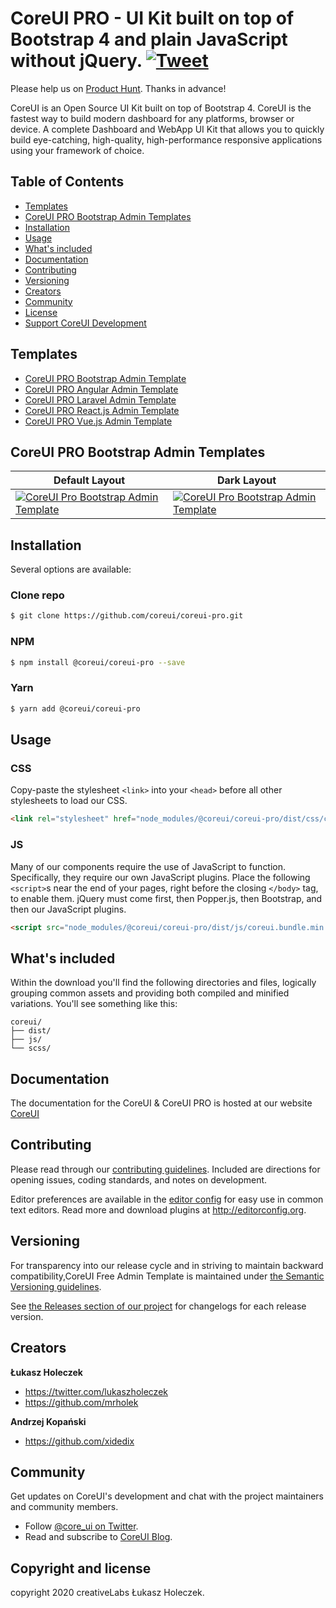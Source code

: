 # CoreUI PRO - UI Kit built on top of Bootstrap 4 and plain JavaScript without jQuery. [![Tweet](https://img.shields.io/twitter/url/http/shields.io.svg?style=social&logo=twitter)](https://twitter.com/intent/tweet?text=CoreUI%20-%20Free%20Bootstrap%204%20Admin%20Template%20&url=https://coreui.io&hashtags=bootstrap,admin,template,dashboard,panel,free,angular,react,vue)

Please help us on [Product Hunt](https://www.producthunt.com/posts/coreui-open-source-bootstrap-4-admin-template-with-angular-2-react-js-vue-js-support). Thanks in advance!

CoreUI is an Open Source UI Kit built on top of Bootstrap 4. CoreUI is the fastest way to build modern dashboard for any platforms, browser or device. A complete Dashboard and WebApp UI Kit that allows you to quickly build eye-catching, high-quality, high-performance responsive applications using your framework of choice.

## Table of Contents

* [Templates](#templates)
* [CoreUI PRO Bootstrap Admin Templates](#coreui-pro-bootstrap-admin-templates)
* [Installation](#installation)
* [Usage](#usage)
* [What's included](#whats-included)
* [Documentation](#documentation)
* [Contributing](#contributing)
* [Versioning](#versioning)
* [Creators](#creators)
* [Community](#community)
* [License](#license)
* [Support CoreUI Development](#support-coreui-development)

## Templates

* [CoreUI PRO Bootstrap Admin Template](https://github.com/coreui/coreui-pro-bootstrap-admin-template)
* [CoreUI PRO Angular Admin Template](https://github.com/coreui/coreui-pro-angular-admin-template)
* [CoreUI PRO Laravel Admin Template](https://github.com/coreui/coreui-pro-laravel-admin-template)
* [CoreUI PRO React.js Admin Template](https://github.com/coreui/coreui-pro-react-admin-template)
* [CoreUI PRO Vue.js Admin Template](https://github.com/coreui/coreui-pro-vue-admin-template)


## CoreUI PRO Bootstrap Admin Templates

| Default Layout | Dark Layout |
| --- | --- |
| [![CoreUI Pro Bootstrap Admin Template](https://coreui.io/images/mockups/mockup_3_light.png)](https://coreui.io/pro/) | [![CoreUI Pro Bootstrap Admin Template](https://coreui.io/images/mockups/mockup_3_dark.png)](https://coreui.io/pro/)

## Installation

Several options are available:

### Clone repo

``` bash
$ git clone https://github.com/coreui/coreui-pro.git
```

### NPM

``` bash
$ npm install @coreui/coreui-pro --save
```

### Yarn

``` bash
$ yarn add @coreui/coreui-pro
```

## Usage

### CSS

Copy-paste the stylesheet `<link>` into your `<head>` before all other stylesheets to load our CSS.

``` html
<link rel="stylesheet" href="node_modules/@coreui/coreui-pro/dist/css/coreui.min.css">
```

### JS

Many of our components require the use of JavaScript to function. Specifically, they require our own JavaScript plugins. Place the following `<script>`s near the end of your pages, right before the closing `</body>` tag, to enable them. jQuery must come first, then Popper.js, then Bootstrap, and then our JavaScript plugins.

``` html
<script src="node_modules/@coreui/coreui-pro/dist/js/coreui.bundle.min.js"></script>
```

## What's included

Within the download you'll find the following directories and files, logically grouping common assets and providing both compiled and minified variations. You'll see something like this:

```
coreui/
├── dist/
├── js/
└── scss/
```

## Documentation

The documentation for the CoreUI & CoreUI PRO is hosted at our website [CoreUI](https://coreui.io/)

## Contributing

Please read through our [contributing guidelines](https://github.com/coreui/coreui-pro/blob/master/CONTRIBUTING.md). Included are directions for opening issues, coding standards, and notes on development.

Editor preferences are available in the [editor config](https://github.com/coreui/coreui-pro/blob/master/.editorconfig) for easy use in common text editors. Read more and download plugins at <http://editorconfig.org>.

## Versioning

For transparency into our release cycle and in striving to maintain backward compatibility,CoreUI Free Admin Template is maintained under [the Semantic Versioning guidelines](http://semver.org/).

See [the Releases section of our project](https://github.com/coreui/coreui-pro/releases) for changelogs for each release version.

## Creators

**Łukasz Holeczek**

* <https://twitter.com/lukaszholeczek>
* <https://github.com/mrholek>

**Andrzej Kopański**

* <https://github.com/xidedix>

## Community

Get updates on CoreUI's development and chat with the project maintainers and community members.

- Follow [@core_ui on Twitter](https://twitter.com/core_ui).
- Read and subscribe to [CoreUI Blog](https://coreui.io/blog/).

## Copyright and license

copyright 2020 creativeLabs Łukasz Holeczek.
